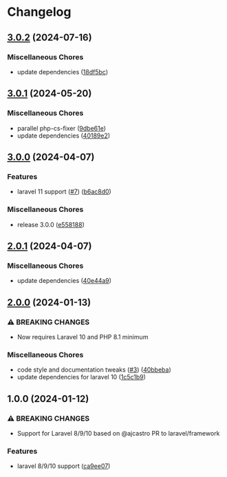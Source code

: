 # Changelog

## [3.0.2](https://github.com/audunru/eager-load-pivot-relations/compare/v3.0.1...v3.0.2) (2024-07-16)


### Miscellaneous Chores

* update dependencies ([18df5bc](https://github.com/audunru/eager-load-pivot-relations/commit/18df5bc097e4ec616e2a6ae7ab3b85fa3b9574e9))

## [3.0.1](https://github.com/audunru/eager-load-pivot-relations/compare/v3.0.0...v3.0.1) (2024-05-20)


### Miscellaneous Chores

* parallel php-cs-fixer ([9dbe61e](https://github.com/audunru/eager-load-pivot-relations/commit/9dbe61e899083d734c60fab228649f20e492170a))
* update dependencies ([40189e2](https://github.com/audunru/eager-load-pivot-relations/commit/40189e2ef406dc21a91d33078fef81b6d2908f05))

## [3.0.0](https://github.com/audunru/eager-load-pivot-relations/compare/v2.0.1...v3.0.0) (2024-04-07)


### Features

* laravel 11 support ([#7](https://github.com/audunru/eager-load-pivot-relations/issues/7)) ([b6ac8d0](https://github.com/audunru/eager-load-pivot-relations/commit/b6ac8d07601cd7eca99a16208f13019f6b36310f))


### Miscellaneous Chores

* release 3.0.0 ([e558188](https://github.com/audunru/eager-load-pivot-relations/commit/e5581884be4a9c74b922e9f7a896500ff049dddd))

## [2.0.1](https://github.com/audunru/eager-load-pivot-relations/compare/v2.0.0...v2.0.1) (2024-04-07)


### Miscellaneous Chores

* update dependencies ([40e44a9](https://github.com/audunru/eager-load-pivot-relations/commit/40e44a93658639e98d9cf0e49e7e43e2fe7f0fbb))

## [2.0.0](https://github.com/audunru/eager-load-pivot-relations/compare/v1.0.0...v2.0.0) (2024-01-13)


### ⚠ BREAKING CHANGES

* Now requires Laravel 10 and PHP 8.1 minimum

### Miscellaneous Chores

* code style and documentation tweaks ([#3](https://github.com/audunru/eager-load-pivot-relations/issues/3)) ([40bbeba](https://github.com/audunru/eager-load-pivot-relations/commit/40bbeba7e92480232d6eb7ba4c68e393a3f8365b))
* update dependencies for laravel 10 ([1c5c1b9](https://github.com/audunru/eager-load-pivot-relations/commit/1c5c1b9cd827fee9627e923def42fe57c37d74a9))

## 1.0.0 (2024-01-12)


### ⚠ BREAKING CHANGES

* Support for Laravel 8/9/10 based on @ajcastro PR to laravel/framework

### Features

* laravel 8/9/10 support ([ca9ee07](https://github.com/audunru/eager-load-pivot-relations/commit/ca9ee0767a948c8a48c40a39c160530cc7de97c1))
